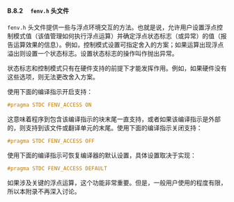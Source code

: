 #### B.8.2　 `fenv.h` 头文件

`fenv.h` 头文件提供一些与浮点环境交互的方法。也就是说，允许用户设置浮点控制模式值（该值管理如何执行浮点运算）并确定浮点状态标志（或异常）的值（报告运算效果的信息）。例如，控制模式设置可指定舍入的方案；如果运算出现浮点溢出则设置一个状态标志。设置状态标志的操作叫作抛出异常。

状态标志和控制模式只有在硬件支持的前提下才能发挥作用。例如，如果硬件没有这些选项，则无法更改舍入方案。

使用下面的编译指示开启支持：

```c
#pragma STDC FENV_ACCESS ON
```

这意味着程序到包含该编译指示的块末尾一直支持，或者如果该编译指示是外部的，则支持到该文件或翻译单元的末尾。使用下面的编译指示关闭支持：

```c
#pragma STDC FENV_ACCESS OFF
```

使用下面的编译指示可恢复编译器的默认设置，具体设置取决于实现：

```c
#pragma STDC FENV_ACCESS DEFAULT
```

如果涉及关键的浮点运算，这个功能非常重要。但是，一般用户使用的程度有限，所以本附录不再深入讨论。

